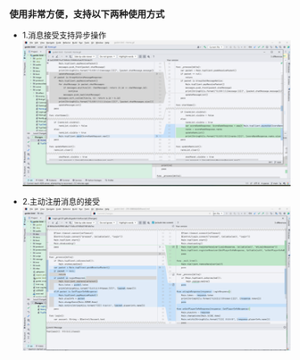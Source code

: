 ### 使用非常方便，支持以下两种使用方式

- 1.消息接受支持异步操作
  ![Image text](image/299/img.png)

- 2.主动注册消息的接受
  ![Image text](image/299/img_1.png)
